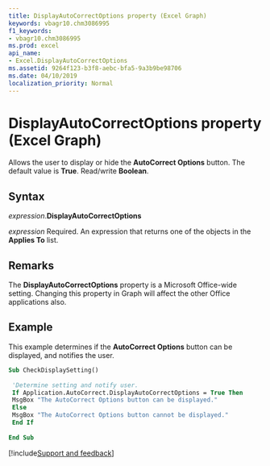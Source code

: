 ```yaml
---
title: DisplayAutoCorrectOptions property (Excel Graph)
keywords: vbagr10.chm3086995
f1_keywords:
- vbagr10.chm3086995
ms.prod: excel
api_name:
- Excel.DisplayAutoCorrectOptions
ms.assetid: 9264f123-b3f8-aebc-bfa5-9a3b9be98706
ms.date: 04/10/2019
localization_priority: Normal
---
```



# DisplayAutoCorrectOptions property (Excel Graph)

Allows the user to display or hide the **AutoCorrect Options** button. The default value is **True**. Read/write **Boolean**.

## Syntax

_expression_.**DisplayAutoCorrectOptions**

_expression_ Required. An expression that returns one of the objects in the **Applies To** list.


## Remarks

The **DisplayAutoCorrectOptions** property is a Microsoft Office-wide setting. Changing this property in Graph will affect the other Office applications also.


## Example

This example determines if the **AutoCorrect Options** button can be displayed, and notifies the user.

```vb
Sub CheckDisplaySetting() 
 
 'Determine setting and notify user. 
 If Application.AutoCorrect.DisplayAutoCorrectOptions = True Then 
 MsgBox "The AutoCorrect Options button can be displayed." 
 Else 
 MsgBox "The AutoCorrect Options button cannot be displayed." 
 End If 
 
End Sub
```

[!include[Support and feedback](~/includes/feedback-boilerplate.md)]